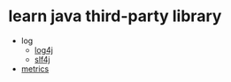 # learn java third-party library

- log
  - [log4j](https://github.com/gaoxinge/something/tree/master/learn%20java%20third-party%20library/log4j)
  - [slf4j](https://github.com/gaoxinge/something/tree/master/learn%20java%20third-party%20library/slf4j)
- [metrics](https://github.com/gaoxinge/something/tree/master/learn%20java%20third-party%20library/metrics)